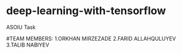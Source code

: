# deep-learning-with-tensorflow
ASOIU Task

#TEAM MEMBERS:
1.ORKHAN MIRZEZADE
2.FARID ALLAHQULUYEV
3.TALIB NABIYEV
